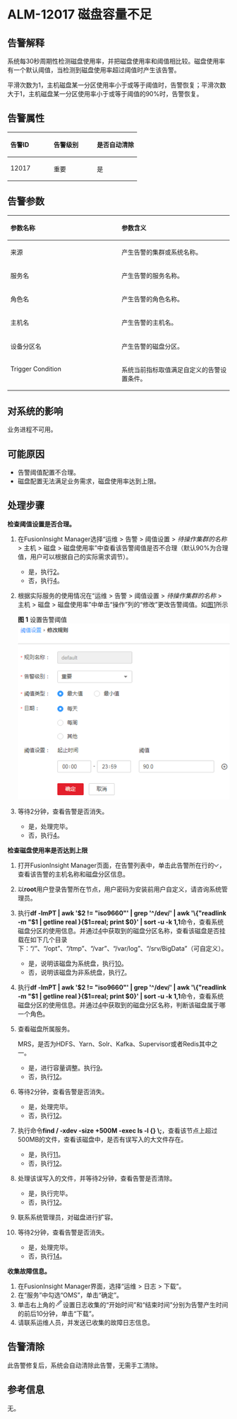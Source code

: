 # ALM-12017 磁盘容量不足<a name="ALM-12017"></a>

## 告警解释<a name="section12083490"></a>

系统每30秒周期性检测磁盘使用率，并把磁盘使用率和阈值相比较。磁盘使用率有一个默认阈值，当检测到磁盘使用率超过阈值时产生该告警。

平滑次数为1，主机磁盘某一分区使用率小于或等于阈值时，告警恢复；平滑次数大于1，主机磁盘某一分区使用率小于或等于阈值的90%时，告警恢复。

## 告警属性<a name="section41642549"></a>

<a name="table1578615"></a>
<table><thead align="left"><tr id="row12934337"><th class="cellrowborder" valign="top" width="33.33333333333333%" id="mcps1.1.4.1.1"><p id="p41048411"><a name="p41048411"></a><a name="p41048411"></a>告警ID</p>
</th>
<th class="cellrowborder" valign="top" width="33.33333333333333%" id="mcps1.1.4.1.2"><p id="p36587022"><a name="p36587022"></a><a name="p36587022"></a>告警级别</p>
</th>
<th class="cellrowborder" valign="top" width="33.33333333333333%" id="mcps1.1.4.1.3"><p id="p10758785"><a name="p10758785"></a><a name="p10758785"></a>是否自动清除</p>
</th>
</tr>
</thead>
<tbody><tr id="row66155228"><td class="cellrowborder" valign="top" width="33.33333333333333%" headers="mcps1.1.4.1.1 "><p id="p56973256"><a name="p56973256"></a><a name="p56973256"></a>12017</p>
</td>
<td class="cellrowborder" valign="top" width="33.33333333333333%" headers="mcps1.1.4.1.2 "><p id="p51431020"><a name="p51431020"></a><a name="p51431020"></a>重要</p>
</td>
<td class="cellrowborder" valign="top" width="33.33333333333333%" headers="mcps1.1.4.1.3 "><p id="p5163121"><a name="p5163121"></a><a name="p5163121"></a>是</p>
</td>
</tr>
</tbody>
</table>

## 告警参数<a name="section39238623"></a>

<a name="table15559679"></a>
<table><thead align="left"><tr id="row63147375"><th class="cellrowborder" valign="top" width="50%" id="mcps1.1.3.1.1"><p id="p14663741"><a name="p14663741"></a><a name="p14663741"></a>参数名称</p>
</th>
<th class="cellrowborder" valign="top" width="50%" id="mcps1.1.3.1.2"><p id="p46912376"><a name="p46912376"></a><a name="p46912376"></a>参数含义</p>
</th>
</tr>
</thead>
<tbody><tr id="row97131233154114"><td class="cellrowborder" valign="top" width="50%" headers="mcps1.1.3.1.1 "><p id="p17935380415"><a name="p17935380415"></a><a name="p17935380415"></a>来源</p>
</td>
<td class="cellrowborder" valign="top" width="50%" headers="mcps1.1.3.1.2 "><p id="p187931338134115"><a name="p187931338134115"></a><a name="p187931338134115"></a>产生告警的集群或系统名称。</p>
</td>
</tr>
<tr id="row41806087"><td class="cellrowborder" valign="top" width="50%" headers="mcps1.1.3.1.1 "><p id="p30849875"><a name="p30849875"></a><a name="p30849875"></a>服务名</p>
</td>
<td class="cellrowborder" valign="top" width="50%" headers="mcps1.1.3.1.2 "><p id="p15811907"><a name="p15811907"></a><a name="p15811907"></a>产生告警的服务名称。</p>
</td>
</tr>
<tr id="row8089436"><td class="cellrowborder" valign="top" width="50%" headers="mcps1.1.3.1.1 "><p id="p51264574"><a name="p51264574"></a><a name="p51264574"></a>角色名</p>
</td>
<td class="cellrowborder" valign="top" width="50%" headers="mcps1.1.3.1.2 "><p id="p58789816"><a name="p58789816"></a><a name="p58789816"></a>产生告警的角色名称。</p>
</td>
</tr>
<tr id="row59346302"><td class="cellrowborder" valign="top" width="50%" headers="mcps1.1.3.1.1 "><p id="p42321168"><a name="p42321168"></a><a name="p42321168"></a>主机名</p>
</td>
<td class="cellrowborder" valign="top" width="50%" headers="mcps1.1.3.1.2 "><p id="p5462607"><a name="p5462607"></a><a name="p5462607"></a>产生告警的主机名。</p>
</td>
</tr>
<tr id="row49163466"><td class="cellrowborder" valign="top" width="50%" headers="mcps1.1.3.1.1 "><p id="p22817847"><a name="p22817847"></a><a name="p22817847"></a>设备分区名</p>
</td>
<td class="cellrowborder" valign="top" width="50%" headers="mcps1.1.3.1.2 "><p id="p36306308"><a name="p36306308"></a><a name="p36306308"></a>产生告警的磁盘分区。</p>
</td>
</tr>
<tr id="row58321318"><td class="cellrowborder" valign="top" width="50%" headers="mcps1.1.3.1.1 "><p id="p26406311"><a name="p26406311"></a><a name="p26406311"></a>Trigger Condition</p>
</td>
<td class="cellrowborder" valign="top" width="50%" headers="mcps1.1.3.1.2 "><p id="p58536412"><a name="p58536412"></a><a name="p58536412"></a>系统当前指标取值满足自定义的告警设置条件。</p>
</td>
</tr>
</tbody>
</table>

## 对系统的影响<a name="section17603289"></a>

业务进程不可用。

## 可能原因<a name="section24211876"></a>

-   告警阈值配置不合理。
-   磁盘配置无法满足业务需求，磁盘使用率达到上限。

## 处理步骤<a name="section16580298"></a>

**检查阈值设置是否合理。**

1.  在FusionInsight Manager选择“运维 \> 告警 \> 阈值设置 \>  _待操作集群的名称_  \> 主机 \> 磁盘 \> 磁盘使用率”中查看该告警阈值是否不合理（默认90%为合理值，用户可以根据自己的实际需求调节）。
    -   是，执行[2](#li45018069174323)。
    -   否，执行[4](#li30671586174323)。

2.  <a name="li45018069174323"></a>根据实际服务的使用情况在“运维 \> 告警 \> 阈值设置 \>  _待操作集群的名称_  \> 主机 \> 磁盘 \> 磁盘使用率”中单击“操作”列的“修改”更改告警阈值。如[图1](#fig30381940174323)所示

    **图 1**  设置告警阈值<a name="fig30381940174323"></a>  
    ![](figures/设置告警阈值-108.png "设置告警阈值-108")

3.  等待2分钟，查看告警是否消失。
    -   是，处理完毕。
    -   否，执行[4](#li30671586174323)。


**检查磁盘使用率是否达到上限**

1.  <a name="li30671586174323"></a>打开FusionInsight Manager页面，在告警列表中，单击此告警所在行的![](figures/zh-cn_image_0263895749.png)，查看该告警的主机名称和磁盘分区信息。
2.  以**root**用户登录告警所在节点，用户密码为安装前用户自定义，请咨询系统管理员。
3.  执行**df -lmPT |  awk '$2 != "iso9660"' | grep '^/dev/' | awk '\{"readlink -m "$1 | getline real \}\{$1=real; print $0\}' | sort -u -k 1,1**命令，查看系统磁盘分区的使用信息。并通过[4](#li30671586174323)中获取到的磁盘分区名称，查看该磁盘是否挂载在如下几个目录下：“/”、“/opt”、“/tmp”、“/var”、“/var/log”、“/srv/BigData”（可自定义）。
    -   是，说明该磁盘为系统盘，执行[10](#li13975448174323)。
    -   否，说明该磁盘为非系统盘，执行[7](#li28769515174323)。

4.  <a name="li28769515174323"></a>执行**df -lmPT |  awk '$2 != "iso9660"' | grep '^/dev/' | awk '\{"readlink -m "$1 | getline real \}\{$1=real; print $0\}' | sort -u -k 1,1**命令，查看系统磁盘分区的使用信息。并通过[4](#li30671586174323)中获取到的磁盘分区名称，判断该磁盘属于哪一个角色。
5.  查看磁盘所属服务。

    MRS，是否为HDFS、Yarn、Solr、Kafka、Supervisor或者Redis其中之一。

    -   是，进行容量调整。执行[9](#li30684274174323)。
    -   否，执行[12](#li54147326174323)。

6.  <a name="li30684274174323"></a>等待2分钟，查看告警是否消失。
    -   是，处理完毕。
    -   否，执行[12](#li54147326174323)。

7.  <a name="li13975448174323"></a>执行命令**find / -xdev -size +500M -exec ls -l \{\} \\;**，查看该节点上超过500MB的文件，查看该磁盘中，是否有误写入的大文件存在。
    -   是，执行[11](#li65668693174323)。
    -   否，执行[12](#li54147326174323)。

8.  <a name="li65668693174323"></a>处理该误写入的文件，并等待2分钟，查看告警是否清除。
    -   是，执行完毕。
    -   否，执行[12](#li54147326174323)。

9.  <a name="li54147326174323"></a>联系系统管理员，对磁盘进行扩容。
10. 等待2分钟，查看告警是否消失。
    -   是，处理完毕。
    -   否，执行[14](#li64364171174323)。


**收集故障信息。**

1.  <a name="li64364171174323"></a>在FusionInsight Manager界面，选择“运维 \> 日志 \> 下载”。
2.  在“服务”中勾选“OMS”，单击“确定”。
3.  单击右上角的![](figures/zh-cn_image_0263895607.png)设置日志收集的“开始时间”和“结束时间”分别为告警产生时间的前后10分钟，单击“下载”。
4.  请联系运维人员，并发送已收集的故障日志信息。

## 告警清除<a name="section169311343318"></a>

此告警修复后，系统会自动清除此告警，无需手工清除。

## 参考信息<a name="section15004954"></a>

无。

